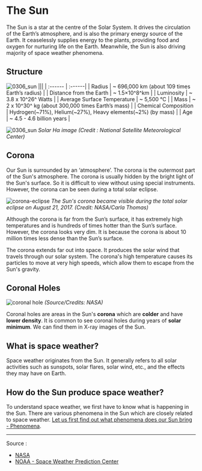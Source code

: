 # The Sun

The Sun is a star at the centre of the Solar System. It drives the circulation of the Earth’s atmosphere, and is also the primary energy source of the Earth. It ceaselessly supplies energy to the plants, providing food and oxygen for nurturing life on the Earth. Meanwhile, the Sun is also driving majority of space weather phenomena.

## Structure

![0306_sun](./static/0306_sun.png)
|||
| :------ | :------|
| Radius                        | ~ 696,000 km (about 109 times Earth’s radius)                |
| Distance from    the Earth | ~ 1.5×10^8^km                                             |
| Luminosity                | ~ 3.8 x 10^26^ Watts                              |
| Average Surface   Temperature | ~ 5,500 °C                                               |
| Mass                      | ~ 2 x 10^30^ kg (about 300,000 times Earth’s mass)         |
| Chemical Composition      | Hydrogen(~71%), Helium(~27%), Heavy elements(~2%) (by mass) |
| Age                       | ~ 4.5 - 4.6 billion years                                |

![0306_sun](./static/h-alpha-image.jpg)
*Solar Hα image (Credit : National Satellite Meteorological Center)*

## Corona

Our Sun is surrounded by an ‘atmosphere’. The corona is the outermost part of the Sun's atmosphere. The corona is usually hidden by the bright light of the Sun's surface.  So it is difficult to view without using special instruments. However, the corona can be seen during a total solar eclipse.

![corona-eclipse](./static/corona-eclipse.jpg)
*The Sun's corona became visible during the total solar eclipse on August 21, 2017. (Credit: NASA/Carla Thomas)*

Although the corona is far from the Sun’s surface, it has extremely high temperatures and is hundreds of times hotter than the Sun’s surface. However, the corona looks very dim. It is because the corona is about 10 million times less dense than the Sun’s surface. 

The corona extends far out into space. It produces the solar wind that travels through our solar system. The corona's high temperature causes its particles to move at very high speeds, which allow them to escape from the Sun's gravity.  

## Coronal Holes

![coronal hole](./static/0314_hole.jpg)
*(Source/Credits: NASA)*

Coronal holes are areas in the Sun's **corona** which are **colder** and have **lower density**. It is common to see coronal holes during years of **solar minimum**. We can find them in X-ray images of the Sun.

## What is space weather?

Space weather originates from the Sun. It generally refers to all solar activities such as sunspots, solar flares, solar wind, etc., and the effects they may have on Earth.

## How do the Sun produce space weather?

To understand space weather, we first have to know what is happening in the Sun.  There are various phenomena in the Sun which are closely related to space weather.  <a href="#/en/phenomena/">Let us first find out what phenomena does our Sun bring - Phenomena</a>.

---

Source :
- [NASA](https://www.nasa.gov/)
- [NOAA - Space Weather Prediction Center](https://www.swpc.noaa.gov/)
